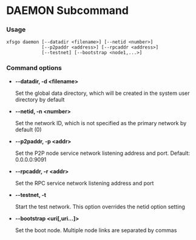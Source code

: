 # DAEMON Subcommand

### Usage

```
xfsgo daemon [--datadir <filename>] [--netid <number>]
             [--p2paddr <address>] [--rpcaddr <address>]
             [--testnet] [--bootstrap <node1,...>]
```

### Command options

*   **--datadir, -d \<filename>**

    Set the global data directory, which will be created in the system user directory by default
*   **--netid, -n \<number>**

    Set the network ID, which is not specified as the primary network by default (0)
*   **--p2paddr, -p \<addr>**

    Set the P2P node service network listening address and port. Default: 0.0.0.0:9091
*   **--rpcaddr, -r \<addr>**

    Set the RPC service network listening address and port
*   **--testnet, -t**

    Start the test network. This option overrides the netid option setting
*   **--bootstrap \<uri\[,uri...]>**

    Set the boot node. Multiple node links are separated by commas

